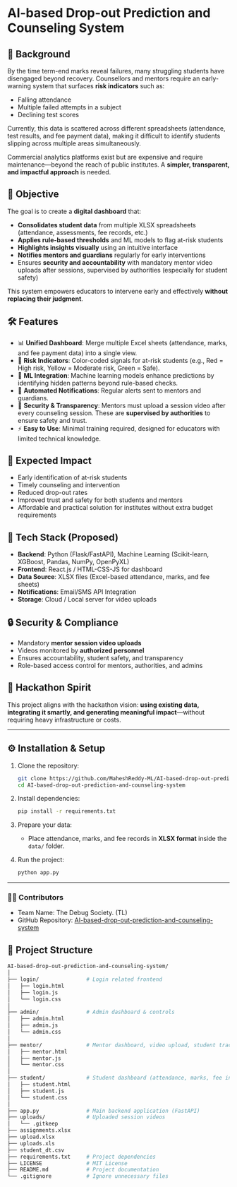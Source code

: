 # AI-based Drop-out Prediction and Counseling System 

## 📌 Background

By the time term-end marks reveal failures, many struggling students have disengaged beyond recovery. Counsellors and mentors require an early-warning system that surfaces **risk indicators** such as:

* Falling attendance
* Multiple failed attempts in a subject
* Declining test scores

Currently, this data is scattered across different spreadsheets (attendance, test results, and fee payment data), making it difficult to identify students slipping across multiple areas simultaneously.

Commercial analytics platforms exist but are expensive and require maintenance—beyond the reach of public institutes. A **simpler, transparent, and impactful approach** is needed.

## 🎯 Objective

The goal is to create a **digital dashboard** that:

* **Consolidates student data** from multiple XLSX spreadsheets (attendance, assessments, fee records, etc.)
* **Applies rule-based thresholds** and ML models to flag at-risk students
* **Highlights insights visually** using an intuitive interface
* **Notifies mentors and guardians** regularly for early interventions
* Ensures **security and accountability** with mandatory mentor video uploads after sessions, supervised by authorities (especially for student safety)

This system empowers educators to intervene early and effectively **without replacing their judgment**.

## 🛠️ Features

* 📊 **Unified Dashboard**: Merge multiple Excel sheets (attendance, marks, and fee payment data) into a single view.
* 🚦 **Risk Indicators**: Color-coded signals for at-risk students (e.g., Red = High risk, Yellow = Moderate risk, Green = Safe).
* 🤖 **ML Integration**: Machine learning models enhance predictions by identifying hidden patterns beyond rule-based checks.
* 📩 **Automated Notifications**: Regular alerts sent to mentors and guardians.
* 🎥 **Security & Transparency**: Mentors must upload a session video after every counseling session. These are **supervised by authorities** to ensure safety and trust.
* ⚡ **Easy to Use**: Minimal training required, designed for educators with limited technical knowledge.

## 🚀 Expected Impact

* Early identification of at-risk students
* Timely counseling and intervention
* Reduced drop-out rates
* Improved trust and safety for both students and mentors
* Affordable and practical solution for institutes without extra budget requirements

## 📂 Tech Stack (Proposed)

* **Backend**: Python (Flask/FastAPI), Machine Learning (Scikit-learn, XGBoost, Pandas, NumPy, OpenPyXL)
* **Frontend**: React.js / HTML-CSS-JS for dashboard
* **Data Source**: XLSX files (Excel-based attendance, marks, and fee sheets)
* **Notifications**: Email/SMS API Integration
* **Storage**: Cloud / Local server for video uploads

## 🔒 Security & Compliance

* Mandatory **mentor session video uploads**
* Videos monitored by **authorized personnel**
* Ensures accountability, student safety, and transparency
* Role-based access control for mentors, authorities, and admins

## 📌 Hackathon Spirit

This project aligns with the hackathon vision: **using existing data, integrating it smartly, and generating meaningful impact**—without requiring heavy infrastructure or costs.

---

## ⚙️ Installation & Setup

1. Clone the repository:

   ```bash
   git clone https://github.com/MaheshReddy-ML/AI-based-drop-out-prediction-and-counseling-system.git
   cd AI-based-drop-out-prediction-and-counseling-system
   ```

2. Install dependencies:

   ```bash
   pip install -r requirements.txt
   ```

3. Prepare your data:

   * Place attendance, marks, and fee records in **XLSX format** inside the `data/` folder.

4. Run the project:

   ```bash
   python app.py
   ```

---

### 👨‍💻 Contributors

* Team Name: The Debug Society. (TL)
* GitHub Repository: [AI-based-drop-out-prediction-and-counseling-system](https://github.com/MaheshReddy-ML/AI-based-drop-out-prediction-and-counseling-system)

## 📂 Project Structure

```bash
AI-based-drop-out-prediction-and-counseling-system/
│
├── login/               # Login related frontend 
│   ├── login.html
│   ├── login.js
│   └── login.css
│
├── admin/               # Admin dashboard & controls
│   ├── admin.html
│   ├── admin.js
│   └── admin.css
│
├── mentor/              # Mentor dashboard, video upload, student tracking
│   ├── mentor.html
│   ├── mentor.js
│   └── mentor.css
│
├── student/             # Student dashboard (attendance, marks, fee insights)
│   ├── student.html
│   ├── student.js
│   └── student.css
│
├── app.py               # Main backend application (FastAPI)
├── uploads/             # Uploaded session videos
│   └── .gitkeep
├── assignments.xlsx
├── upload.xlsx
├── uploads.xls
├── student_dt.csv          
├── requirements.txt     # Project dependencies
├── LICENSE              # MIT License
├── README.md            # Project documentation
└── .gitignore           # Ignore unnecessary files
